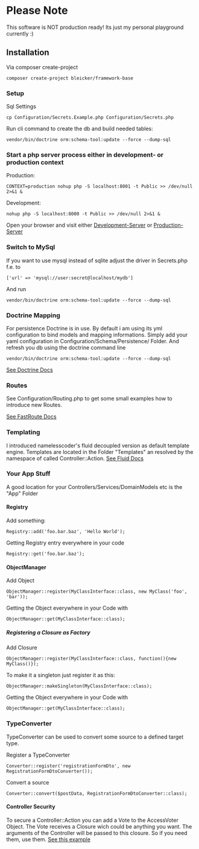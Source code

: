 # Please Note #

This software is NOT production ready!
Its just my personal playground currently :)

## Installation ##

Via composer create-project

	composer create-project bleicker/framework-base

### Setup ###

Sql Settings

	cp Configuration/Secrets.Example.php Configuration/Secrets.php

Run cli command to create the db and build needed tables:

	vendor/bin/doctrine orm:schema-tool:update --force --dump-sql

### Start a php server process either in development- or production context ###

Production:

	CONTEXT=production nohup php -S localhost:8001 -t Public >> /dev/null 2>&1 &

Development:

	nohup php -S localhost:8000 -t Public >> /dev/null 2>&1 &

Open your browser and visit either [Development-Server](http://localhost:8000/) or [Production-Server](http://localhost:8001/)

### Switch to MySql ###

If you want to use mysql instead of sqlite adjust the driver in Secrets.php f.e. to

	['url' => 'mysql://user:secret@localhost/mydb']

And run

	vendor/bin/doctrine orm:schema-tool:update --force --dump-sql

### Doctrine Mapping ###

For persistence Doctrine is in use.
By default i am using its yml configuration to bind models and mapping informations.
Simply add your yaml configuration in Configuration/Schema/Persistence/ Folder. And refresh you db using the doctrine command line

	vendor/bin/doctrine orm:schema-tool:update --force --dump-sql

[See Doctrine Docs](http://doctrine-orm.readthedocs.org/en/latest/)

### Routes ###

See Configuration/Routing.php to get some small examples how to introduce new Routes.

[See FastRoute Docs](https://github.com/nikic/FastRoute)

### Templating ###

I introduced namelesscoder's fluid decoupled version as default template engine.
Templates are located in the Folder "Templates" an resolved by the namespace of called Controller::Action.
[See Fluid Docs](https://github.com/NamelessCoder/TYPO3.Fluid)

### Your App Stuff ###

A good location for your Controllers/Services/DomainModels etc is the "App" Folder

#### Registry ####

Add something:

	Registry::add('foo.bar.baz', 'Hello World');

Getting Registry entry everywhere in your code

	Registry::get('foo.bar.baz');

#### ObjectManager ####

Add Object

	ObjectManager::register(MyClassInterface::class, new MyClass('foo', 'bar'));

Getting the Object everywhere in your Code with

	ObjectManager::get(MyClassInterface::class);

##### Registering a Closure as Factory #####

Add Closure

	ObjectManager::register(MyClassInterface::class, function(){new MyClass()});

To make it a singleton just register it as this:

	ObjectManager::makeSingleton(MyClassInterface::class);

Getting the Object everywhere in your Code with

	ObjectManager::get(MyClassInterface::class);

### TypeConverter ###
TypeConverter can be used to convert some source to a defined target type.

Register a TypeConverter

	Converter::register('registrationFormDto', new RegistrationFormDtoConverter());

Convert a source

	Converter::convert($postData, RegistrationFormDtoConverter::class);

#### Controller Security ###

To secure a Controller::Action you can add a Vote to the AccessVoter Object.
The Vote receives a Closure wich could be anything you want. The arguments
of the Controller will be passed to this closure. So if you need them, use them.
[See this example](https://github.com/pumatertion/bleicker.framework.base/blob/master/Configuration/ControllerSecurity.php)
